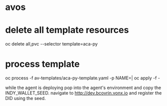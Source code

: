 # avos

# delete all template resources

oc delete all,pvc --selector template=aca-py

# process template

oc process -f av-templates/aca-py-template.yaml -p NAME=<name>| oc apply -f -

while the agent is deploying pop into the agent's environment and copy the INDY_WALLET_SEED. navigate to http://dev.bcovrin.vonx.io and register the DID using the seed.
